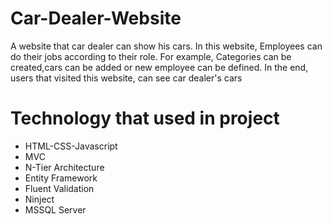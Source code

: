 # Car-Dealer-Website
  A website that car dealer can show his cars. In this website, Employees can do their jobs according to their role. For example, Categories can be created,cars can be added or new employee can be defined. In the end, users that visited this website, can see car dealer's cars
# Technology that used in project
* HTML-CSS-Javascript
* MVC
* N-Tier Architecture
* Entity Framework
* Fluent Validation
* Ninject
* MSSQL Server
